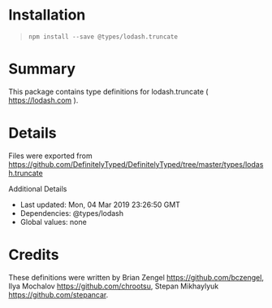 # Installation
> `npm install --save @types/lodash.truncate`

# Summary
This package contains type definitions for lodash.truncate ( https://lodash.com ).

# Details
Files were exported from https://github.com/DefinitelyTyped/DefinitelyTyped/tree/master/types/lodash.truncate

Additional Details
 * Last updated: Mon, 04 Mar 2019 23:26:50 GMT
 * Dependencies: @types/lodash
 * Global values: none

# Credits
These definitions were written by Brian Zengel <https://github.com/bczengel>, Ilya Mochalov <https://github.com/chrootsu>, Stepan Mikhaylyuk <https://github.com/stepancar>.
